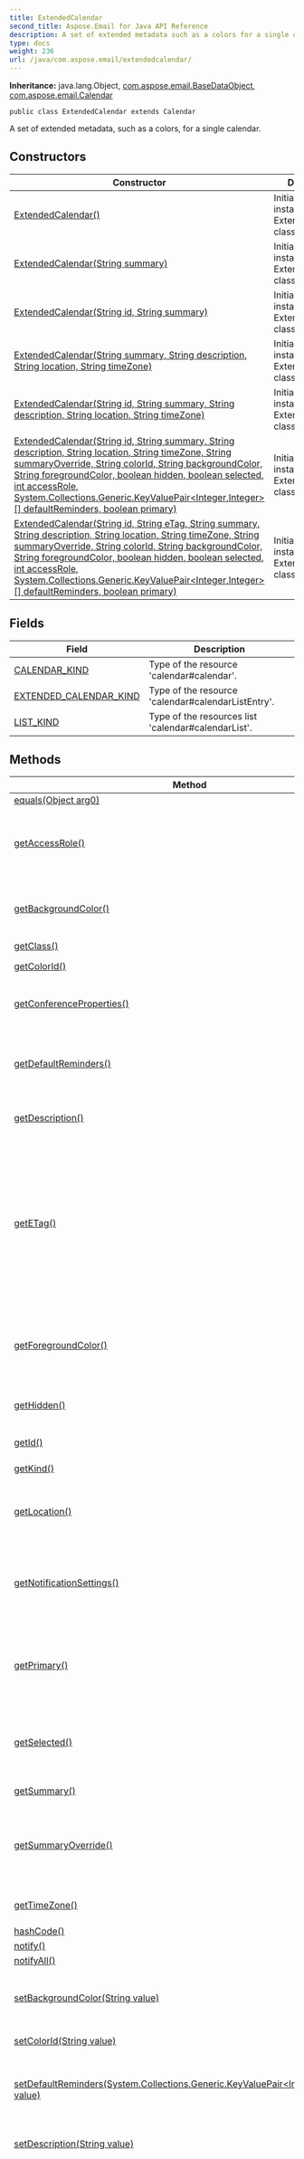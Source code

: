 ```yaml
---
title: ExtendedCalendar
second_title: Aspose.Email for Java API Reference
description: A set of extended metadata such as a colors for a single calendar.
type: docs
weight: 236
url: /java/com.aspose.email/extendedcalendar/
---
```

**Inheritance:**
java.lang.Object, [com.aspose.email.BaseDataObject](../../com.aspose.email/basedataobject), [com.aspose.email.Calendar](../../com.aspose.email/calendar)
```
public class ExtendedCalendar extends Calendar
```

A set of extended metadata, such as a colors, for a single calendar.
## Constructors

| Constructor | Description |
| --- | --- |
| [ExtendedCalendar()](#ExtendedCalendar--) | Initializes a new instance of the ExtendedCalendar class. |
| [ExtendedCalendar(String summary)](#ExtendedCalendar-java.lang.String-) | Initializes a new instance of the ExtendedCalendar class. |
| [ExtendedCalendar(String id, String summary)](#ExtendedCalendar-java.lang.String-java.lang.String-) | Initializes a new instance of the ExtendedCalendar class. |
| [ExtendedCalendar(String summary, String description, String location, String timeZone)](#ExtendedCalendar-java.lang.String-java.lang.String-java.lang.String-java.lang.String-) | Initializes a new instance of the ExtendedCalendar class. |
| [ExtendedCalendar(String id, String summary, String description, String location, String timeZone)](#ExtendedCalendar-java.lang.String-java.lang.String-java.lang.String-java.lang.String-java.lang.String-) | Initializes a new instance of the ExtendedCalendar class. |
| [ExtendedCalendar(String id, String summary, String description, String location, String timeZone, String summaryOverride, String colorId, String backgroundColor, String foregroundColor, boolean hidden, boolean selected, int accessRole, System.Collections.Generic.KeyValuePair<Integer,Integer>[] defaultReminders, boolean primary)](#ExtendedCalendar-java.lang.String-java.lang.String-java.lang.String-java.lang.String-java.lang.String-java.lang.String-java.lang.String-java.lang.String-java.lang.String-boolean-boolean-int-com.aspose.ms.System.Collections.Generic.KeyValuePair-java.lang.Integer-java.lang.Integer----boolean-) | Initializes a new instance of the ExtendedCalendar class. |
| [ExtendedCalendar(String id, String eTag, String summary, String description, String location, String timeZone, String summaryOverride, String colorId, String backgroundColor, String foregroundColor, boolean hidden, boolean selected, int accessRole, System.Collections.Generic.KeyValuePair<Integer,Integer>[] defaultReminders, boolean primary)](#ExtendedCalendar-java.lang.String-java.lang.String-java.lang.String-java.lang.String-java.lang.String-java.lang.String-java.lang.String-java.lang.String-java.lang.String-java.lang.String-boolean-boolean-int-com.aspose.ms.System.Collections.Generic.KeyValuePair-java.lang.Integer-java.lang.Integer----boolean-) | Initializes a new instance of the ExtendedCalendar class. |
## Fields

| Field | Description |
| --- | --- |
| [CALENDAR_KIND](#CALENDAR-KIND) | Type of the resource 'calendar\#calendar'. |
| [EXTENDED_CALENDAR_KIND](#EXTENDED-CALENDAR-KIND) | Type of the resource 'calendar\#calendarListEntry'. |
| [LIST_KIND](#LIST-KIND) | Type of the resources list 'calendar\#calendarList'. |
## Methods

| Method | Description |
| --- | --- |
| [equals(Object arg0)](#equals-java.lang.Object-) |  |
| [getAccessRole()](#getAccessRole--) | The effective access role that the authenticated user has on the calendar. |
| [getBackgroundColor()](#getBackgroundColor--) | The main color of the calendar in the format '\#0088aa'. |
| [getClass()](#getClass--) |  |
| [getColorId()](#getColorId--) | The color of the calendar. |
| [getConferenceProperties()](#getConferenceProperties--) | Gets conferencing properties for this calendar. |
| [getDefaultReminders()](#getDefaultReminders--) | The default reminders that the authenticated user has for this calendar. |
| [getDescription()](#getDescription--) | Description of the calendar. |
| [getETag()](#getETag--) | An ETag or entity tag is one of several mechanisms that HTTP provides for web cache validation, and which allows a client to make conditional requests. |
| [getForegroundColor()](#getForegroundColor--) | The foreground color of the calendar in the format '\#ffffff'. |
| [getHidden()](#getHidden--) | Whether the calendar has been hidden from the list. |
| [getId()](#getId--) | Identifier of the resource. |
| [getKind()](#getKind--) | Type of the resource |
| [getLocation()](#getLocation--) | Geographic location of the calendar as free-form text. |
| [getNotificationSettings()](#getNotificationSettings--) | The notifications that the authenticated user is receiving for this calendar. |
| [getPrimary()](#getPrimary--) | Whether the calendar is the primary calendar of the authenticated user. |
| [getSelected()](#getSelected--) | Whether the calendar content shows up in the calendar UI. |
| [getSummary()](#getSummary--) | Title of the calendar. |
| [getSummaryOverride()](#getSummaryOverride--) | The summary that the authenticated user has set for this calendar. |
| [getTimeZone()](#getTimeZone--) | The time zone of the calendar. |
| [hashCode()](#hashCode--) |  |
| [notify()](#notify--) |  |
| [notifyAll()](#notifyAll--) |  |
| [setBackgroundColor(String value)](#setBackgroundColor-java.lang.String-) | The main color of the calendar in the format '\#0088aa'. |
| [setColorId(String value)](#setColorId-java.lang.String-) | The color of the calendar. |
| [setDefaultReminders(System.Collections.Generic.KeyValuePair<Integer,Integer>[] value)](#setDefaultReminders-com.aspose.ms.System.Collections.Generic.KeyValuePair-java.lang.Integer-java.lang.Integer----) | The default reminders that the authenticated user has for this calendar. |
| [setDescription(String value)](#setDescription-java.lang.String-) | Description of the calendar. |
| [setETag(String value)](#setETag-java.lang.String-) | An ETag or entity tag is one of several mechanisms that HTTP provides for web cache validation, and which allows a client to make conditional requests. |
| [setForegroundColor(String value)](#setForegroundColor-java.lang.String-) | The foreground color of the calendar in the format '\#ffffff'. |
| [setHidden(boolean value)](#setHidden-boolean-) | Whether the calendar has been hidden from the list. |
| [setId(String value)](#setId-java.lang.String-) | Identifier of the resource. |
| [setLocation(String value)](#setLocation-java.lang.String-) | Geographic location of the calendar as free-form text. |
| [setNotificationSettings(System.Collections.Generic.KeyValuePair<Integer,Integer>[] value)](#setNotificationSettings-com.aspose.ms.System.Collections.Generic.KeyValuePair-java.lang.Integer-java.lang.Integer----) | The notifications that the authenticated user is receiving for this calendar. |
| [setPrimary(boolean value)](#setPrimary-boolean-) | Whether the calendar is the primary calendar of the authenticated user. |
| [setSelected(boolean value)](#setSelected-boolean-) | Whether the calendar content shows up in the calendar UI. |
| [setSummary(String value)](#setSummary-java.lang.String-) | Title of the calendar. |
| [setSummaryOverride(String value)](#setSummaryOverride-java.lang.String-) | The summary that the authenticated user has set for this calendar. |
| [setTimeZone(String value)](#setTimeZone-java.lang.String-) | The time zone of the calendar. |
| [toString()](#toString--) | Returns a string which represents the object instance. |
| [wait()](#wait--) |  |
| [wait(long arg0)](#wait-long-) |  |
| [wait(long arg0, int arg1)](#wait-long-int-) |  |
### ExtendedCalendar() {#ExtendedCalendar--}
```
public ExtendedCalendar()
```


Initializes a new instance of the ExtendedCalendar class.

### ExtendedCalendar(String summary) {#ExtendedCalendar-java.lang.String-}
```
public ExtendedCalendar(String summary)
```


Initializes a new instance of the ExtendedCalendar class.

**Parameters:**
| Parameter | Type | Description |
| --- | --- | --- |
| summary | java.lang.String | Title of the calendar. |

### ExtendedCalendar(String id, String summary) {#ExtendedCalendar-java.lang.String-java.lang.String-}
```
public ExtendedCalendar(String id, String summary)
```


Initializes a new instance of the ExtendedCalendar class.

**Parameters:**
| Parameter | Type | Description |
| --- | --- | --- |
| id | java.lang.String | Identifier of the resource. |
| summary | java.lang.String | Title of the calendar. |

### ExtendedCalendar(String summary, String description, String location, String timeZone) {#ExtendedCalendar-java.lang.String-java.lang.String-java.lang.String-java.lang.String-}
```
public ExtendedCalendar(String summary, String description, String location, String timeZone)
```


Initializes a new instance of the ExtendedCalendar class.

**Parameters:**
| Parameter | Type | Description |
| --- | --- | --- |
| summary | java.lang.String | Title of the calendar. |
| description | java.lang.String | Description of the calendar. |
| location | java.lang.String | Geographic location of the calendar as free-form text. |
| timeZone | java.lang.String | The time zone of the calendar. |

### ExtendedCalendar(String id, String summary, String description, String location, String timeZone) {#ExtendedCalendar-java.lang.String-java.lang.String-java.lang.String-java.lang.String-java.lang.String-}
```
public ExtendedCalendar(String id, String summary, String description, String location, String timeZone)
```


Initializes a new instance of the ExtendedCalendar class.

**Parameters:**
| Parameter | Type | Description |
| --- | --- | --- |
| id | java.lang.String | Identifier of the resource. |
| summary | java.lang.String | Title of the calendar. |
| description | java.lang.String | Description of the calendar. |
| location | java.lang.String | Geographic location of the calendar as free-form text. |
| timeZone | java.lang.String | The time zone of the calendar. |

### ExtendedCalendar(String id, String summary, String description, String location, String timeZone, String summaryOverride, String colorId, String backgroundColor, String foregroundColor, boolean hidden, boolean selected, int accessRole, System.Collections.Generic.KeyValuePair<Integer,Integer>[] defaultReminders, boolean primary) {#ExtendedCalendar-java.lang.String-java.lang.String-java.lang.String-java.lang.String-java.lang.String-java.lang.String-java.lang.String-java.lang.String-java.lang.String-boolean-boolean-int-com.aspose.ms.System.Collections.Generic.KeyValuePair-java.lang.Integer-java.lang.Integer----boolean-}
```
public ExtendedCalendar(String id, String summary, String description, String location, String timeZone, String summaryOverride, String colorId, String backgroundColor, String foregroundColor, boolean hidden, boolean selected, int accessRole, System.Collections.Generic.KeyValuePair<Integer,Integer>[] defaultReminders, boolean primary)
```


Initializes a new instance of the ExtendedCalendar class.

**Parameters:**
| Parameter | Type | Description |
| --- | --- | --- |
| id | java.lang.String | Identifier of the resource. |
| summary | java.lang.String | Title of the calendar. |
| description | java.lang.String | Description of the calendar. |
| location | java.lang.String | Geographic location of the calendar as free-form text. |
| timeZone | java.lang.String | The time zone of the calendar. |
| summaryOverride | java.lang.String | The summary that the authenticated user has set for this calendar. |
| colorId | java.lang.String | The color of the calendar. This is an ID referring to an entry in the 'calendar' section of the colors definition (see the 'colors' endpoint). |
| backgroundColor | java.lang.String | The main color of the calendar in the format '\#0088aa'. This property supersedes the index-based colorId property. |
| foregroundColor | java.lang.String | The foreground color of the calendar in the format '\#ffffff'. This property supersedes the index-based colorId property. |
| hidden | boolean | Whether the calendar has been hidden from the list. The default is False. |
| selected | boolean | Whether the calendar content shows up in the calendar UI. The default is False. |
| accessRole | int | The effective access role that the authenticated user has on the calendar. Read-only. Possible values are: |
| defaultReminders | com.aspose.ms.System.Collections.Generic.KeyValuePair<java.lang.Integer,java.lang.Integer>[] | The default reminders that the authenticated user has for this calendar. |
| primary | boolean | Whether the calendar is the primary calendar of the authenticated user. Read-only. The default is False. |

### ExtendedCalendar(String id, String eTag, String summary, String description, String location, String timeZone, String summaryOverride, String colorId, String backgroundColor, String foregroundColor, boolean hidden, boolean selected, int accessRole, System.Collections.Generic.KeyValuePair<Integer,Integer>[] defaultReminders, boolean primary) {#ExtendedCalendar-java.lang.String-java.lang.String-java.lang.String-java.lang.String-java.lang.String-java.lang.String-java.lang.String-java.lang.String-java.lang.String-java.lang.String-boolean-boolean-int-com.aspose.ms.System.Collections.Generic.KeyValuePair-java.lang.Integer-java.lang.Integer----boolean-}
```
public ExtendedCalendar(String id, String eTag, String summary, String description, String location, String timeZone, String summaryOverride, String colorId, String backgroundColor, String foregroundColor, boolean hidden, boolean selected, int accessRole, System.Collections.Generic.KeyValuePair<Integer,Integer>[] defaultReminders, boolean primary)
```


Initializes a new instance of the ExtendedCalendar class.

**Parameters:**
| Parameter | Type | Description |
| --- | --- | --- |
| id | java.lang.String | Identifier of the resource. |
| eTag | java.lang.String | An entity tag |
| summary | java.lang.String | Title of the calendar. |
| description | java.lang.String | Description of the calendar. |
| location | java.lang.String | Geographic location of the calendar as free-form text. |
| timeZone | java.lang.String | The time zone of the calendar. |
| summaryOverride | java.lang.String | The summary that the authenticated user has set for this calendar. |
| colorId | java.lang.String | The color of the calendar. This is an ID referring to an entry in the 'calendar' section of the colors definition (see the 'colors' endpoint). |
| backgroundColor | java.lang.String | The main color of the calendar in the format '\#0088aa'. This property supersedes the index-based colorId property. |
| foregroundColor | java.lang.String | The foreground color of the calendar in the format '\#ffffff'. This property supersedes the index-based colorId property. |
| hidden | boolean | Whether the calendar has been hidden from the list. The default is False. |
| selected | boolean | Whether the calendar content shows up in the calendar UI. The default is False. |
| accessRole | int | The effective access role that the authenticated user has on the calendar. Read-only. Possible values are: |
| defaultReminders | com.aspose.ms.System.Collections.Generic.KeyValuePair<java.lang.Integer,java.lang.Integer>[] | The default reminders that the authenticated user has for this calendar. |
| primary | boolean | Whether the calendar is the primary calendar of the authenticated user. Read-only. The default is False. |

### CALENDAR_KIND {#CALENDAR-KIND}
```
public static final String CALENDAR_KIND
```


Type of the resource 'calendar\#calendar'.

### EXTENDED_CALENDAR_KIND {#EXTENDED-CALENDAR-KIND}
```
public static final String EXTENDED_CALENDAR_KIND
```


Type of the resource 'calendar\#calendarListEntry'.

### LIST_KIND {#LIST-KIND}
```
public static final String LIST_KIND
```


Type of the resources list 'calendar\#calendarList'.

### equals(Object arg0) {#equals-java.lang.Object-}
```
public boolean equals(Object arg0)
```




**Parameters:**
| Parameter | Type | Description |
| --- | --- | --- |
| arg0 | java.lang.Object |  |

**Returns:**
boolean
### getAccessRole() {#getAccessRole--}
```
public int getAccessRole()
```


The effective access role that the authenticated user has on the calendar. Read-only. Possible values are:

**Returns:**
int
### getBackgroundColor() {#getBackgroundColor--}
```
public String getBackgroundColor()
```


The main color of the calendar in the format '\#0088aa'. This property supersedes the index-based colorId property.

**Returns:**
java.lang.String
### getClass() {#getClass--}
```
public final native Class<?> getClass()
```




**Returns:**
java.lang.Class<?>
### getColorId() {#getColorId--}
```
public String getColorId()
```


The color of the calendar. This is an ID referring to an entry in the 'calendar' section of the colors definition (see the 'colors' endpoint).

**Returns:**
java.lang.String
### getConferenceProperties() {#getConferenceProperties--}
```
public ConferenceProperties getConferenceProperties()
```


Gets conferencing properties for this calendar.

**Returns:**
[ConferenceProperties](../../com.aspose.email/conferenceproperties)
### getDefaultReminders() {#getDefaultReminders--}
```
public System.Collections.Generic.KeyValuePair<Integer,Integer>[] getDefaultReminders()
```


The default reminders that the authenticated user has for this calendar.

**Returns:**
com.aspose.ms.System.Collections.Generic.KeyValuePair<java.lang.Integer,java.lang.Integer>[]
### getDescription() {#getDescription--}
```
public String getDescription()
```


Description of the calendar.

**Returns:**
java.lang.String
### getETag() {#getETag--}
```
public String getETag()
```


An ETag or entity tag is one of several mechanisms that HTTP provides for web cache validation, and which allows a client to make conditional requests. This allows caches to be more efficient, and saves bandwidth, as a web server does not need to send a full response if the content has not changed. ETags can also be used for optimistic concurrency control, as a way to help prevent simultaneous updates of a resource from overwriting each other.

**Returns:**
java.lang.String
### getForegroundColor() {#getForegroundColor--}
```
public String getForegroundColor()
```


The foreground color of the calendar in the format '\#ffffff'. This property supersedes the index-based colorId property.

**Returns:**
java.lang.String
### getHidden() {#getHidden--}
```
public boolean getHidden()
```


Whether the calendar has been hidden from the list. The default is False.

**Returns:**
boolean
### getId() {#getId--}
```
public String getId()
```


Identifier of the resource.

**Returns:**
java.lang.String
### getKind() {#getKind--}
```
public String getKind()
```


Type of the resource

**Returns:**
java.lang.String
### getLocation() {#getLocation--}
```
public String getLocation()
```


Geographic location of the calendar as free-form text.

**Returns:**
java.lang.String
### getNotificationSettings() {#getNotificationSettings--}
```
public System.Collections.Generic.KeyValuePair<Integer,Integer>[] getNotificationSettings()
```


The notifications that the authenticated user is receiving for this calendar.

**Returns:**
com.aspose.ms.System.Collections.Generic.KeyValuePair<java.lang.Integer,java.lang.Integer>[]
### getPrimary() {#getPrimary--}
```
public boolean getPrimary()
```


Whether the calendar is the primary calendar of the authenticated user. Read-only. The default is False.

**Returns:**
boolean
### getSelected() {#getSelected--}
```
public boolean getSelected()
```


Whether the calendar content shows up in the calendar UI. The default is False.

**Returns:**
boolean
### getSummary() {#getSummary--}
```
public String getSummary()
```


Title of the calendar.

**Returns:**
java.lang.String
### getSummaryOverride() {#getSummaryOverride--}
```
public String getSummaryOverride()
```


The summary that the authenticated user has set for this calendar.

**Returns:**
java.lang.String
### getTimeZone() {#getTimeZone--}
```
public String getTimeZone()
```


The time zone of the calendar.

**Returns:**
java.lang.String
### hashCode() {#hashCode--}
```
public native int hashCode()
```




**Returns:**
int
### notify() {#notify--}
```
public final native void notify()
```




### notifyAll() {#notifyAll--}
```
public final native void notifyAll()
```




### setBackgroundColor(String value) {#setBackgroundColor-java.lang.String-}
```
public void setBackgroundColor(String value)
```


The main color of the calendar in the format '\#0088aa'. This property supersedes the index-based colorId property.

**Parameters:**
| Parameter | Type | Description |
| --- | --- | --- |
| value | java.lang.String |  |

### setColorId(String value) {#setColorId-java.lang.String-}
```
public void setColorId(String value)
```


The color of the calendar. This is an ID referring to an entry in the 'calendar' section of the colors definition (see the 'colors' endpoint).

**Parameters:**
| Parameter | Type | Description |
| --- | --- | --- |
| value | java.lang.String |  |

### setDefaultReminders(System.Collections.Generic.KeyValuePair<Integer,Integer>[] value) {#setDefaultReminders-com.aspose.ms.System.Collections.Generic.KeyValuePair-java.lang.Integer-java.lang.Integer----}
```
public void setDefaultReminders(System.Collections.Generic.KeyValuePair<Integer,Integer>[] value)
```


The default reminders that the authenticated user has for this calendar.

**Parameters:**
| Parameter | Type | Description |
| --- | --- | --- |
| value | com.aspose.ms.System.Collections.Generic.KeyValuePair<java.lang.Integer,java.lang.Integer>[] |  |

### setDescription(String value) {#setDescription-java.lang.String-}
```
public void setDescription(String value)
```


Description of the calendar.

**Parameters:**
| Parameter | Type | Description |
| --- | --- | --- |
| value | java.lang.String |  |

### setETag(String value) {#setETag-java.lang.String-}
```
public void setETag(String value)
```


An ETag or entity tag is one of several mechanisms that HTTP provides for web cache validation, and which allows a client to make conditional requests. This allows caches to be more efficient, and saves bandwidth, as a web server does not need to send a full response if the content has not changed. ETags can also be used for optimistic concurrency control, as a way to help prevent simultaneous updates of a resource from overwriting each other.

**Parameters:**
| Parameter | Type | Description |
| --- | --- | --- |
| value | java.lang.String |  |

### setForegroundColor(String value) {#setForegroundColor-java.lang.String-}
```
public void setForegroundColor(String value)
```


The foreground color of the calendar in the format '\#ffffff'. This property supersedes the index-based colorId property.

**Parameters:**
| Parameter | Type | Description |
| --- | --- | --- |
| value | java.lang.String |  |

### setHidden(boolean value) {#setHidden-boolean-}
```
public void setHidden(boolean value)
```


Whether the calendar has been hidden from the list. The default is False.

**Parameters:**
| Parameter | Type | Description |
| --- | --- | --- |
| value | boolean |  |

### setId(String value) {#setId-java.lang.String-}
```
public void setId(String value)
```


Identifier of the resource.

**Parameters:**
| Parameter | Type | Description |
| --- | --- | --- |
| value | java.lang.String |  |

### setLocation(String value) {#setLocation-java.lang.String-}
```
public void setLocation(String value)
```


Geographic location of the calendar as free-form text.

**Parameters:**
| Parameter | Type | Description |
| --- | --- | --- |
| value | java.lang.String |  |

### setNotificationSettings(System.Collections.Generic.KeyValuePair<Integer,Integer>[] value) {#setNotificationSettings-com.aspose.ms.System.Collections.Generic.KeyValuePair-java.lang.Integer-java.lang.Integer----}
```
public void setNotificationSettings(System.Collections.Generic.KeyValuePair<Integer,Integer>[] value)
```


The notifications that the authenticated user is receiving for this calendar.

**Parameters:**
| Parameter | Type | Description |
| --- | --- | --- |
| value | com.aspose.ms.System.Collections.Generic.KeyValuePair<java.lang.Integer,java.lang.Integer>[] |  |

### setPrimary(boolean value) {#setPrimary-boolean-}
```
public void setPrimary(boolean value)
```


Whether the calendar is the primary calendar of the authenticated user. Read-only. The default is False.

**Parameters:**
| Parameter | Type | Description |
| --- | --- | --- |
| value | boolean |  |

### setSelected(boolean value) {#setSelected-boolean-}
```
public void setSelected(boolean value)
```


Whether the calendar content shows up in the calendar UI. The default is False.

**Parameters:**
| Parameter | Type | Description |
| --- | --- | --- |
| value | boolean |  |

### setSummary(String value) {#setSummary-java.lang.String-}
```
public void setSummary(String value)
```


Title of the calendar.

**Parameters:**
| Parameter | Type | Description |
| --- | --- | --- |
| value | java.lang.String |  |

### setSummaryOverride(String value) {#setSummaryOverride-java.lang.String-}
```
public void setSummaryOverride(String value)
```


The summary that the authenticated user has set for this calendar.

**Parameters:**
| Parameter | Type | Description |
| --- | --- | --- |
| value | java.lang.String |  |

### setTimeZone(String value) {#setTimeZone-java.lang.String-}
```
public void setTimeZone(String value)
```


The time zone of the calendar.

**Parameters:**
| Parameter | Type | Description |
| --- | --- | --- |
| value | java.lang.String |  |

### toString() {#toString--}
```
public String toString()
```


Returns a string which represents the object instance.

**Returns:**
java.lang.String - Returns a string which represents the object instance.
### wait() {#wait--}
```
public final void wait()
```




### wait(long arg0) {#wait-long-}
```
public final native void wait(long arg0)
```




**Parameters:**
| Parameter | Type | Description |
| --- | --- | --- |
| arg0 | long |  |

### wait(long arg0, int arg1) {#wait-long-int-}
```
public final void wait(long arg0, int arg1)
```




**Parameters:**
| Parameter | Type | Description |
| --- | --- | --- |
| arg0 | long |  |
| arg1 | int |  |

